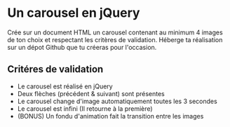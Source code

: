 # Un carousel en jQuery

Crée sur un document HTML un carousel contenant au minimum 4 images de ton choix et respectant les critères de validation.
Héberge ta réalisation sur un dépot Github que tu créeras pour l'occasion.

## Critéres de validation

* Le carousel est réalisé en jQuery
* Deux flèches (précédent & suivant) sont présentes
* Le carousel change d'image automatiquement toutes les 3 secondes
* Le carousel est infini (Il retourne à la première)
* (BONUS) Un fondu d'animation fait la transition entre les images
